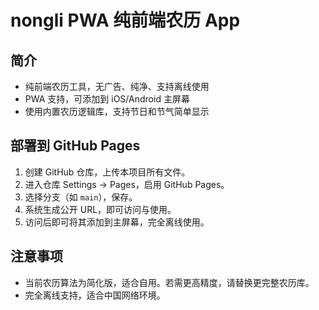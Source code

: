 # nongli PWA 纯前端农历 App

## 简介
- 纯前端农历工具，无广告、纯净、支持离线使用
- PWA 支持，可添加到 iOS/Android 主屏幕
- 使用内置农历逻辑库，支持节日和节气简单显示

## 部署到 GitHub Pages

1. 创建 GitHub 仓库，上传本项目所有文件。
2. 进入仓库 Settings → Pages，启用 GitHub Pages。
3. 选择分支（如 `main`），保存。
4. 系统生成公开 URL，即可访问与使用。
5. 访问后即可将其添加到主屏幕，完全离线使用。

## 注意事项
- 当前农历算法为简化版，适合自用。若需更高精度，请替换更完整农历库。
- 完全离线支持，适合中国网络环境。
